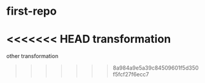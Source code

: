 # first-repo
<<<<<<< HEAD
transformation
=======
other transformation
>>>>>>> 8a984a9e5a39c84509601f5d350f5fcf27f6ecc7
